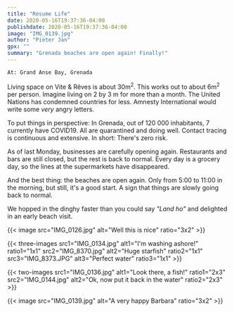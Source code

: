 ```yaml
---
title: "Resume Life"
date: 2020-05-16T19:37:36-04:00
publishdate: 2020-05-16T19:37:36-04:00
image: "IMG_0139.jpg"
author: "Pieter Jan"
gpx: ""
summary: "Grenada beaches are open again! Finally!"
---
```


`At: Grand Anse Bay, Grenada`

Living space on Vite & Rêves is about 30m<sup>2</sup>. This works out to about 6m<sup>2</sup> per person. Imagine living on 2 by 3 m for more than a month. The United Nations has condemned countries for less. Amnesty International would write some _very_ angry letters.

To put things in perspective: In Grenada, out of 120 000 inhabitants, 7 currently have COVID19. All are quarantined and doing well. Contact tracing is continuous and extensive. In short: There's zero risk.

As of last Monday, businesses are carefully opening again. Restaurants and bars are still closed, but the rest is back to normal. Every day is a grocery day, so the lines at the supermarkets have disappeared.

And the best thing: the beaches are open again. Only from 5:00 to 11:00 in the morning, but still, it's a good start. A sign that things are slowly going back to normal.

We hopped in the dinghy faster than you could say _"Land ho"_ and delighted in an early beach visit.

{{< image src="IMG_0126.jpg" alt="Well this is nice" ratio="3x2" >}}

{{< three-images src1="IMG_0134.jpg" alt1="I'm washing ashore!" ratio1="1x1" src2="IMG_8370.jpg" alt2="Huge starfish" ratio2="1x1" src3="IMG_8373.JPG" alt3="Perfect water" ratio3="1x1" >}}

{{< two-images src1="IMG_0136.jpg" alt1="Look there, a fish!" ratio1="2x3" src2="IMG_0144.jpg" alt2="Ok, now put it back in the water" ratio2="2x3" >}}

{{< image src="IMG_0139.jpg" alt="A very happy Barbara" ratio="3x2" >}}

